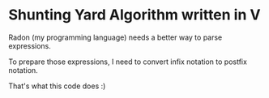 # Shunting Yard Algorithm written in V

Radon (my programming language) needs a better way to parse expressions.

To prepare those expressions, I need to convert infix notation to postfix notation.


That's what this code does :)